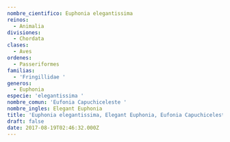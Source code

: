 ```yaml
---
nombre_cientifico: Euphonia elegantissima
reinos:
  - Animalia
divisiones:
  - Chordata
clases:
  - Aves
ordenes:
  - Passeriformes
familias:
  - 'Fringillidae '
generos:
  - Euphonia
especie: 'elegantissima '
nombre_comun: 'Eufonia Capuchiceleste '
nombre_ingles: Elegant Euphonia
title: 'Euphonia elegantissima, Elegant Euphonia, Eufonia Capuchiceleste '
draft: false
date: 2017-08-19T02:46:32.000Z
---
```


